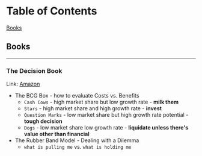 # Table of Contents

[Books](#books)

## Books <a name="books"></a>

---

### The Decision Book

Link: [Amazon](https://www.amazon.sg/Decision-Book-models-strategic-thinking/dp/1781259542/ref=asc_df_1781259542/?tag=googleshoppin-22&linkCode=df0&hvadid=389055537118&hvpos=&hvnetw=g&hvrand=17167218920788847931&hvpone=&hvptwo=&hvqmt=&hvdev=c&hvdvcmdl=&hvlocint=&hvlocphy=9062538&hvtargid=pla-406163979793&psc=1)

- The BCG Box - how to evaluate Costs vs. Benefits
  - `Cash Cows` - high market share but low growth rate - **milk them**
  - `Stars` - high market share and high growth rate - **invest**
  - `Question Marks` - low market share but high growth rate potential - **tough decision**
  - `Dogs` - low market share low growth rate - **liquidate unless there's value other than financial**
- The Rubber Band Model - Dealing with a Dilemma
  - `what is pulling me` vs. `what is holding me`
